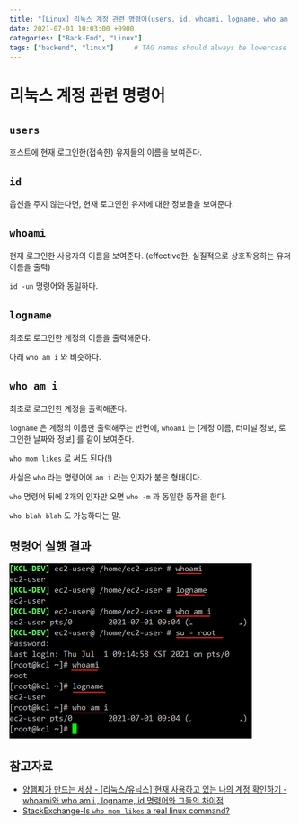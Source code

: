 ```yaml
---
title: "[Linux] 리눅스 계정 관련 명령어(users, id, whoami, logname, who am i)"
date: 2021-07-01 10:03:00 +0900
categories: ["Back-End", "Linux"]
tags: ["backend", "linux"]     # TAG names should always be lowercase
---
```


# 리눅스 계정 관련 명령어

## `users`

호스트에 현재 로그인한(접속한) 유저들의 이름을 보여준다.

## `id`

옵션을 주지 않는다면, 현재 로그인한 유저에 대한 정보들을 보여준다.

## `whoami`

현재 로그인한 사용자의 이름을 보여준다. (effective한, 실질적으로 상호작용하는 유저 이름을 출력)

`id -un` 명령어와 동일하다.

## `logname`

최초로 로그인한 계정의 이름을 출력해준다.

아래 `who am i` 와 비슷하다.

## `who am i`

최초로 로그인한 계정을 출력해준다.

`logname` 은 계정의 이름만 출력해주는 반면에, `whoami` 는 [계정 이름, 터미널 정보, 로그인한 날짜와 정보] 를 같이 보여준다.

`who mom likes` 로 써도 된다(!)

사실은 `who` 라는 명령어에 `am i` 라는 인자가 붙은 형태이다. 

`who` 명령어 뒤에 2개의 인자만 오면 `who -m` 과 동일한 동작을 한다.

`who blah blah` 도 가능하다는 말.

## 명령어 실행 결과

![images](https://github.com/lyw1217/TIL/blob/main/Linux/images/linux_user.png?raw=true)

## 참고자료

- [양햄찌가 만드는 세상 - [리눅스/유닉스] 현재 사용하고 있는 나의 계정 확인하기 - whoami와 who am i , logname, id 명령어와 그들의 차이점](https://jhnyang.tistory.com/396)
- [StackExchange-Is `who mom likes` a real linux command?](https://unix.stackexchange.com/questions/108145/is-who-mom-likes-a-real-linux-command)


